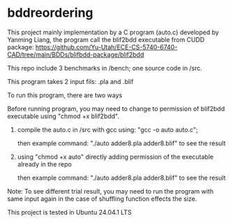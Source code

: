 # bddreordering
This project mainly implementation by a C program (auto.c) developed by Yanming Liang, the program call the blif2bdd executable from CUDD package: https://github.com/Yu-Utah/ECE-CS-5740-6740-CAD/tree/main/BDDs/blifbdd-package/blif2bdd

This repo include 3 benchmarks in /bench; one source code in /src.

This program takes 2 input fils: .pla and .blif

To run this program, there are two ways

Before running program, you may need to change to permission of blif2bdd executable using "chmod +x blif2bdd".


1) compile the auto.c in /src with gcc using: "gcc -o auto auto.c";
   
   then example command: "./auto adder8.pla adder8.blif" to see the result

2) using "chmod +x auto" directly adding permission of the executable already in the repo
   
   then example command: "./auto adder8.pla adder8.blif" to see the result

Note: To see different trial result, you may need to run the program with same input again in the case of shuffling function effects the size.

This project is tested in Ubuntu 24.04.1 LTS
